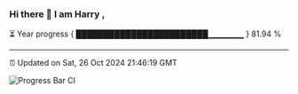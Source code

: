 ### Hi there 👋 I am Harry , 

⏳ Year progress { ████████████████████████▁▁▁▁▁▁ } 81.94 %

---

⏰ Updated on Sat, 26 Oct 2024 21:46:19 GMT

![Progress Bar CI](https://github.com/duykhang68/duykhang68/workflows/Progress%20Bar%20CI/badge.svg)
